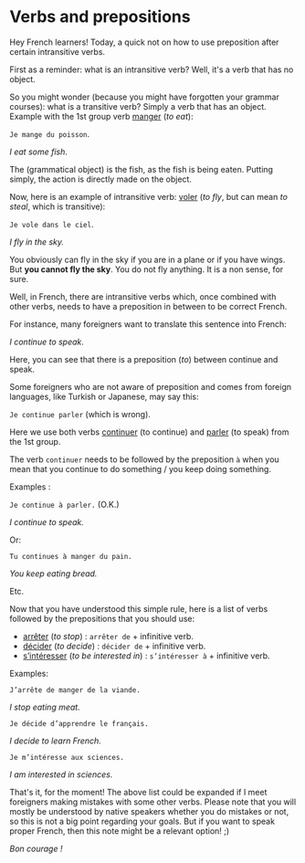 # Verbs and prepositions

Hey French learners! Today, a quick not on how to use preposition after certain
intransitive verbs.

First as a reminder: what is an intransitive verb? Well, it's a verb that has
no object.

So you might wonder (because you might have forgotten your grammar courses):
what is a transitive verb? Simply a verb that has an object. Example with
the 1st group verb [manger](https://la-conjugaison.nouvelobs.com/du/verbe/manger.php)
(*to eat*):

`Je mange du poisson`.

*I eat some fish*.

The (grammatical object) is the fish, as the fish is being eaten. Putting simply,
the action is directly made on the object.

Now, here is an example of intransitive verb: [voler](https://la-conjugaison.nouvelobs.com/du/verbe/voler.php)
(*to fly*, but can mean *to steal*, which is transitive):

`Je vole dans le ciel`.

*I fly in the sky.*

You obviously can fly in the sky if you are in a plane or if you have wings.
But **you cannot fly the sky**. You do not fly anything. It is a non sense, for sure.

Well, in French, there are intransitive verbs which, once combined with other verbs, needs to
have a preposition in between to be correct French.

For instance, many foreigners want to translate this sentence into French:

*I continue to speak*.

Here, you can see that there is a preposition (*to*) between continue and speak.

Some foreigners who are not aware of preposition and comes from foreign languages,
like Turkish or Japanese, may say this:

`Je continue parler` (which is wrong).

Here we use both verbs [continuer](https://la-conjugaison.nouvelobs.com/du/verbe/continuer.php) (to continue)
and [parler](https://la-conjugaison.nouvelobs.com/du/verbe/parler.php) (to speak) from the 1st group.

The verb `continuer` needs to be followed by the preposition `à` when you mean that you continue to do something /
you keep doing something.

Examples :

`Je continue à parler.` (O.K.)

*I continue to speak.*

Or:

`Tu continues à manger du pain.`

*You keep eating bread.*

Etc.

Now that you have understood this simple rule, here is a list of verbs followed by the prepositions that you should
use:

  - [arrêter](https://la-conjugaison.nouvelobs.com/du/verbe/arreter.php) (*to stop*) : `arrêter de` + infinitive verb.
  - [décider](https://la-conjugaison.nouvelobs.com/du/verbe/decider.php) (*to decide*) : `décider de` + infinitive verb.
  - [s’intéresser](https://la-conjugaison.nouvelobs.com/du/verbe/s_interesser.php) (*to be interested in*) : `s’intéresser à` + infinitive verb.

Examples:

`J’arrête de manger de la viande.`

*I stop eating meat.*

`Je décide d’apprendre le français.`

*I decide to learn French.*

`Je m’intéresse aux sciences.`

*I am interested in sciences.*

That's it, for the moment! The above list could be expanded if I meet foreigners making mistakes with some other verbs.
Please note that you will mostly be understood by native speakers whether you do mistakes or not, so this is not a big
point regarding your goals. But if you want to speak proper French, then this note might be a relevant option! ;)

*Bon courage !*

